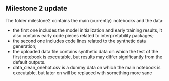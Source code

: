 ## Milestone 2 update

The folder milestone2 contains the main (currently) notebooks and the data: 

  *  the first one includes the model initialization and early training results, it also contains early code pieces related to interpretability packages;
  *  the second one includes code lines related to the synthetic data generation;
  *  the uploaded data file contains synthetic data on which the test of the first notebook is executable, but results may differ significantly from the default outputs. 
  * data_clean_onehot.csv is a dummy data on which the main notebook is executable, but later on will be replaced with something more sane
